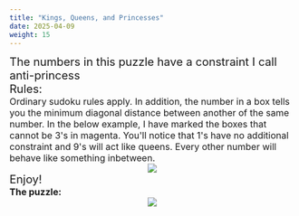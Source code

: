 ```yaml
---
title: "Kings, Queens, and Princesses"
date: 2025-04-09
weight: 15
---
```


<div style="font-size:20px">
The numbers in this puzzle have a constraint I call anti-princess
</div>
<div style="font-size:20px">
Rules:
</div>
<div style="font-size:16px">
Ordinary sudoku rules apply. In addition, the number in a box tells you the minimum diagonal distance between another of the same number. In the below example, I have marked the boxes that cannot be 3's in magenta. You'll notice that 1's have no additional constraint and 9's will act like queens. Every other number will behave like something inbetween.
</div>
<div style="clear:both;text-align:center">
<img src="/Dateien/bild.php?data=a6ec1fee-6726-303030334d4e2d31"/>
</div>
<div style="font-size:20px">
Enjoy!
</div>
<div style="font-size:16px">
<strong>The puzzle:</strong>
</div>
<div style="clear:both;text-align:center">
<img src="/Dateien/bild.php?data=3d1d5050-6727-303030334d4e2d32"/>
</div>
